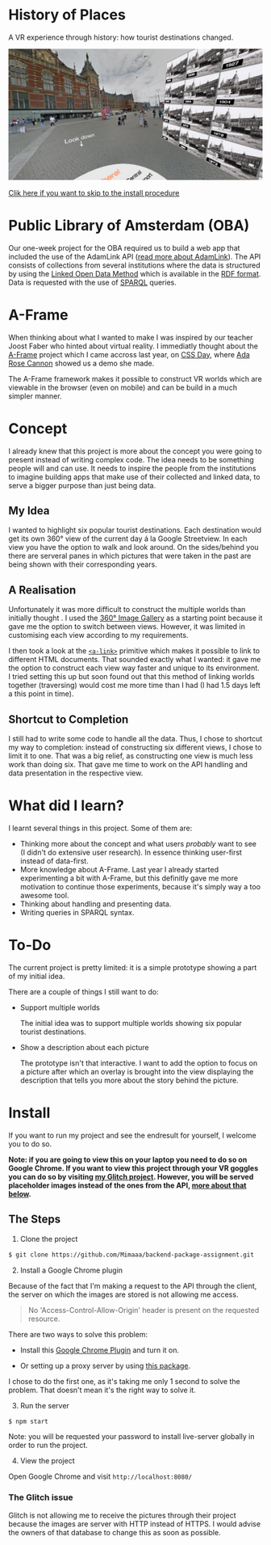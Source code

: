 # History of Places

A VR experience through history: how tourist destinations changed.

![alt text](https://github.com/Mimaaa/MINOR_WD_PROJECT1/blob/master/assets/images/screenshot.png "Screenshot")

[Clik here if you want to skip to the install procedure](#install)

# Public Library of Amsterdam (OBA)

Our one-week project for the OBA required us to build a web app that included the use of the AdamLink API ([read more about AdamLink](http://blogadamlink.nl/het-project/)). The API consists of collections from several institutions where the data is structured by using the [Linked Open Data Method](https://en.wikipedia.org/wiki/Linked_data) which is available in the [RDF format](https://en.wikipedia.org/wiki/Resource_Description_Framework). Data is requested with the use of [SPARQL](https://en.wikipedia.org/wiki/SPARQL) queries.

# A-Frame

When thinking about what I wanted to make I was inspired by our teacher Joost Faber who hinted about virtual reality. I immediatly thought about the [A-Frame](https://aframe.io/) project which I came accross last year, on [CSS Day](https://cssday.nl/), where [Ada Rose Cannon](https://twitter.com/lady_ada_king) showed us a demo she made.

The A-Frame framework makes it possible to construct VR worlds which are viewable in the browser (even on mobile) and can be build in a much simpler manner.

# Concept

I already knew that this project is more about the concept you were going to present instead of writing complex code. The idea needs to be something people will and can use. It needs to inspire the people from the institutions to imagine building apps that make use of their collected and linked data, to serve a bigger purpose than just being data.

## My Idea

I wanted to highlight six popular tourist destinations. Each destination would get its own 360° view of the current day á la Google Streetview. In each view you have the option to walk and look around. On the sides/behind you there are serveral panes in which pictures that were taken in the past are being shown with their corresponding years.

## A Realisation

Unfortunately it was more difficult to construct the multiple worlds than initially thought . I used the [360° Image Gallery](https://aframe.io/examples/showcase/360-image-gallery/) as a starting point because it gave me the option to switch between views. However, it was limited in customising each view according to my requirements.

I then took a look at the [`<a-link>`](https://aframe.io/docs/0.8.0/primitives/a-link.html) primitive which makes it possible to link to different HTML documents. That sounded exactly what I wanted: it gave me the option to construct each view way faster and unique to its environment. I tried setting this up but soon found out that this method of linking worlds together (traversing) would cost me more time than I had (I had 1.5 days left a this point in time).

## Shortcut to Completion

I still had to write some code to handle all the data. Thus, I chose to shortcut my way to completion: instead of constructing six different views, I chose to limit it to one. That was a big relief, as constructing one view is much less work than doing six. That gave me time to work on the API handling and data presentation in the respective view.

# What did I learn?

I learnt several things in this project. Some of them are:

* Thinking more about the concept and what users *probably* want to see (I didn't do extensive user research). In essence thinking user-first instead of data-first.
* More knowledge about A-Frame. Last year I already started experimenting a bit with A-Frame, but this definitly gave me more motivation to continue those experiments, because it's simply way a too awesome tool.
* Thinking about handling and presenting data.
* Writing queries in SPARQL syntax.

# To-Do

The current project is pretty limited: it is a simple prototype showing a part of my initial idea. 

There are a couple of things I still want to do:

* Support multiple worlds

  The initial idea was to support multiple worlds showing six popular tourist destinations.

* Show a description about each picture

  The prototype isn't that interactive. I want to add the option to focus on a picture after which an overlay is brought into the view displaying the description that tells you more about the story behind the picture.

# Install

If you want to run my project and see the endresult for yourself, I welcome you to do so.

**Note: if you are going to view this on your laptop you need to do so on Google Chrome. If you want to view this project through your VR goggles you can do so by visiting [my Glitch project](https://powerful-raven.glitch.me). However, you will be served placeholder images instead of the ones from the API, [more about that below](#the-glitch-issue).**

## The Steps

1. Clone the project

```sh
$ git clone https://github.com/Mimaaa/backend-package-assignment.git
```

2. Install a Google Chrome plugin

Because of the fact that I'm making a request to the API through the client, the server on which the images are stored is not allowing me access. 

>No 'Access-Control-Allow-Origin' header is present on the requested resource.

There are two ways to solve this problem:

* Install this [Google Chrome Plugin](https://chrome.google.com/webstore/detail/moesif-origin-cors-change/digfbfaphojjndkpccljibejjbppifbc?hl=en) and turn it on.

* Or setting up a proxy server by using [this package](https://github.com/Rob--W/cors-anywhere). 

I chose to do the first one, as it's taking me only 1 second to solve the problem. That doesn't mean it's the right way to solve it.

3. Run the server

```sh
$ npm start
```

Note: you will be requested your password to install live-server globally in order to run the project.

4. View the project

Open Google Chrome and visit `http://localhost:8080/`

### The Glitch issue

Glitch is not allowing me to receive the pictures through their project because the images are server with HTTP instead of HTTPS. I would advise the owners of that database to change this as soon as possible.


